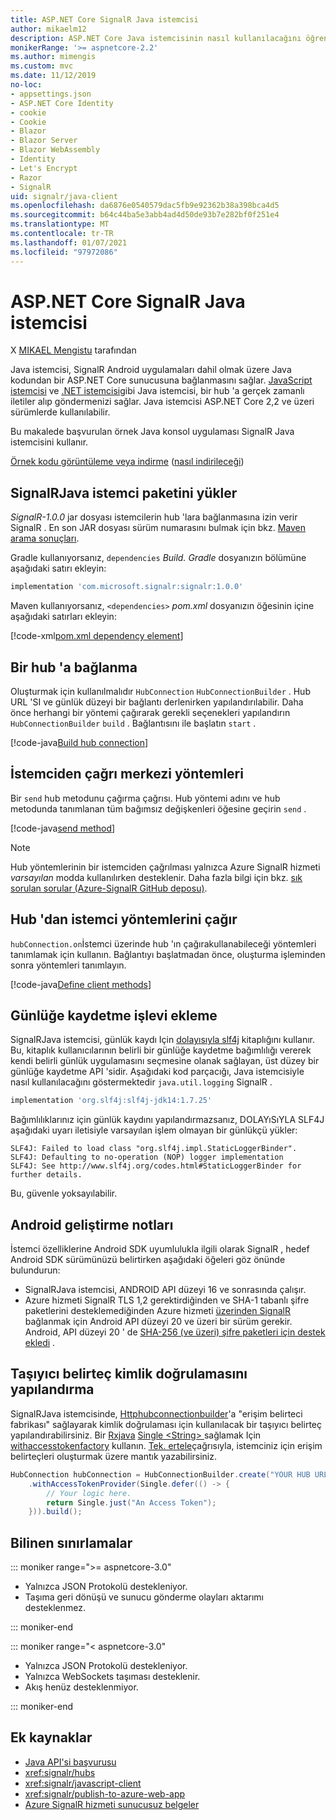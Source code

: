 ```yaml
---
title: ASP.NET Core SignalR Java istemcisi
author: mikaelm12
description: ASP.NET Core Java istemcisinin nasıl kullanılacağını öğrenin SignalR .
monikerRange: '>= aspnetcore-2.2'
ms.author: mimengis
ms.custom: mvc
ms.date: 11/12/2019
no-loc:
- appsettings.json
- ASP.NET Core Identity
- cookie
- Cookie
- Blazor
- Blazor Server
- Blazor WebAssembly
- Identity
- Let's Encrypt
- Razor
- SignalR
uid: signalr/java-client
ms.openlocfilehash: da6876e0540579dac5fb9e92362b38a398bca4d5
ms.sourcegitcommit: b64c44ba5e3abb4ad4d50de93b7e282bf0f251e4
ms.translationtype: MT
ms.contentlocale: tr-TR
ms.lasthandoff: 01/07/2021
ms.locfileid: "97972086"
---
```

# <a name="aspnet-core-no-locsignalr-java-client"></a>ASP.NET Core SignalR Java istemcisi

X [MIKAEL Mengistu](https://twitter.com/MikaelM_12) tarafından

Java istemcisi, SignalR Android uygulamaları dahil olmak üzere Java kodundan bir ASP.NET Core sunucusuna bağlanmasını sağlar. [JavaScript istemcisi](xref:signalr/javascript-client) ve [.NET istemcisi](xref:signalr/dotnet-client)gibi Java istemcisi, bir hub 'a gerçek zamanlı iletiler alıp göndermenizi sağlar. Java istemcisi ASP.NET Core 2,2 ve üzeri sürümlerde kullanılabilir.

Bu makalede başvurulan örnek Java konsol uygulaması SignalR Java istemcisini kullanır.

[Örnek kodu görüntüleme veya indirme](https://github.com/dotnet/AspNetCore.Docs/tree/master/aspnetcore/signalr/java-client/sample) ([nasıl indirileceği](xref:index#how-to-download-a-sample))

## <a name="install-the-no-locsignalr-java-client-package"></a>SignalRJava istemci paketini yükler

*SignalR-1.0.0* jar dosyası istemcilerin hub 'lara bağlanmasına izin verir SignalR . En son JAR dosyası sürüm numarasını bulmak için bkz. [Maven arama sonuçları](https://search.maven.org/search?q=g:com.microsoft.signalr%20AND%20a:signalr).

Gradle kullanıyorsanız, `dependencies` *Build. Gradle* dosyanızın bölümüne aşağıdaki satırı ekleyin:

```gradle
implementation 'com.microsoft.signalr:signalr:1.0.0'
```

Maven kullanıyorsanız, `<dependencies>` *pom.xml* dosyanızın öğesinin içine aşağıdaki satırları ekleyin:

[!code-xml[pom.xml dependency element](java-client/sample/pom.xml?name=snippet_dependencyElement)]

## <a name="connect-to-a-hub"></a>Bir hub 'a bağlanma

Oluşturmak için kullanılmalıdır `HubConnection` `HubConnectionBuilder` . Hub URL 'SI ve günlük düzeyi bir bağlantı derlenirken yapılandırılabilir. Daha önce herhangi bir yöntemi çağırarak gerekli seçenekleri yapılandırın `HubConnectionBuilder` `build` . Bağlantısını ile başlatın `start` .

[!code-java[Build hub connection](java-client/sample/src/main/java/Chat.java?range=16-17)]

## <a name="call-hub-methods-from-client"></a>İstemciden çağrı merkezi yöntemleri

Bir `send` hub metodunu çağırma çağrısı. Hub yöntemi adını ve hub metodunda tanımlanan tüm bağımsız değişkenleri öğesine geçirin `send` .

[!code-java[send method](java-client/sample/src/main/java/Chat.java?range=28)]

> [!NOTE]
> Hub yöntemlerinin bir istemciden çağrılması yalnızca Azure SignalR hizmeti *varsayılan* modda kullanılırken desteklenir. Daha fazla bilgi için bkz. [sık sorulan sorular (Azure-SignalR GitHub deposu)](https://github.com/Azure/azure-signalr/blob/dev/docs/faq.md#what-is-the-meaning-of-service-mode-defaultserverlessclassic-how-can-i-choose).

## <a name="call-client-methods-from-hub"></a>Hub 'dan istemci yöntemlerini çağır

`hubConnection.on`İstemci üzerinde hub 'ın çağırakullanabileceği yöntemleri tanımlamak için kullanın. Bağlantıyı başlatmadan önce, oluşturma işleminden sonra yöntemleri tanımlayın.

[!code-java[Define client methods](java-client/sample/src/main/java/Chat.java?range=19-21)]

## <a name="add-logging"></a>Günlüğe kaydetme işlevi ekleme

SignalRJava istemcisi, günlük kaydı Için [dolayısıyla slf4j](https://www.slf4j.org/) kitaplığını kullanır. Bu, kitaplık kullanıcılarının belirli bir günlüğe kaydetme bağımlılığı vererek kendi belirli günlük uygulamasını seçmesine olanak sağlayan, üst düzey bir günlüğe kaydetme API 'sidir. Aşağıdaki kod parçacığı, Java istemcisiyle nasıl kullanılacağını göstermektedir `java.util.logging` SignalR .

```gradle
implementation 'org.slf4j:slf4j-jdk14:1.7.25'
```

Bağımlılıklarınız için günlük kaydını yapılandırmazsanız, DOLAYıSıYLA SLF4J aşağıdaki uyarı iletisiyle varsayılan işlem olmayan bir günlükçü yükler:

```
SLF4J: Failed to load class "org.slf4j.impl.StaticLoggerBinder".
SLF4J: Defaulting to no-operation (NOP) logger implementation
SLF4J: See http://www.slf4j.org/codes.html#StaticLoggerBinder for further details.
```

Bu, güvenle yoksayılabilir.

## <a name="android-development-notes"></a>Android geliştirme notları

İstemci özelliklerine Android SDK uyumlulukla ilgili olarak SignalR , hedef Android SDK sürümünüzü belirtirken aşağıdaki öğeleri göz önünde bulundurun:

* SignalRJava istemcisi, ANDROID API düzeyi 16 ve sonrasında çalışır.
* Azure hizmeti SignalR TLS 1,2 gerektirdiğinden ve SHA-1 tabanlı şifre paketlerini desteklemediğinden Azure hizmeti [üzerinden SignalR ](/azure/azure-signalr/signalr-overview) bağlanmak için Android API düzeyi 20 ve üzeri bir sürüm gerekir. Android, API düzeyi 20 ' de [SHA-256 (ve üzeri) şifre paketleri için destek ekledi](https://developer.android.com/reference/javax/net/ssl/SSLSocket) .

## <a name="configure-bearer-token-authentication"></a>Taşıyıcı belirteç kimlik doğrulamasını yapılandırma

SignalRJava istemcisinde, [Httphubconnectionbuilder](/java/api/com.microsoft.signalr.httphubconnectionbuilder?view=aspnet-signalr-java)'a "erişim belirteci fabrikası" sağlayarak kimlik doğrulaması için kullanılacak bir taşıyıcı belirteç yapılandırabilirsiniz. Bir [Rxjava](https://github.com/ReactiveX/RxJava) [Single \<String> ](https://reactivex.io/documentation/single.html)sağlamak Için [withaccesstokenfactory](/java/api/com.microsoft.signalr.httphubconnectionbuilder.withaccesstokenprovider?view=aspnet-signalr-java#com_microsoft_signalr__http_hub_connection_builder_withAccessTokenProvider_Single_String__) kullanın. [Tek. ertele](https://reactivex.io/RxJava/javadoc/io/reactivex/Single.html#defer-java.util.concurrent.Callable-)çağrısıyla, istemciniz için erişim belirteçleri oluşturmak üzere mantık yazabilirsiniz.

```java
HubConnection hubConnection = HubConnectionBuilder.create("YOUR HUB URL HERE")
    .withAccessTokenProvider(Single.defer(() -> {
        // Your logic here.
        return Single.just("An Access Token");
    })).build();
```

## <a name="known-limitations"></a>Bilinen sınırlamalar

::: moniker range=">= aspnetcore-3.0"

* Yalnızca JSON Protokolü destekleniyor.
* Taşıma geri dönüşü ve sunucu gönderme olayları aktarımı desteklenmez.

::: moniker-end

::: moniker range="< aspnetcore-3.0"

* Yalnızca JSON Protokolü destekleniyor.
* Yalnızca WebSockets taşıması desteklenir.
* Akış henüz desteklenmiyor.

::: moniker-end

## <a name="additional-resources"></a>Ek kaynaklar

* [Java API'si başvurusu](/java/api/com.microsoft.signalr?view=aspnet-signalr-java)
* <xref:signalr/hubs>
* <xref:signalr/javascript-client>
* <xref:signalr/publish-to-azure-web-app>
* [Azure SignalR hizmeti sunucusuz belgeler](/azure/azure-signalr/signalr-concept-serverless-development-config)
